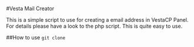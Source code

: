 #Vesta Mail Creator

This is a simple script to use for creating a email address in VestaCP Panel.
For details please have a look to the php script.
This is quite easy to use.

##How to use
``git clone 
``
